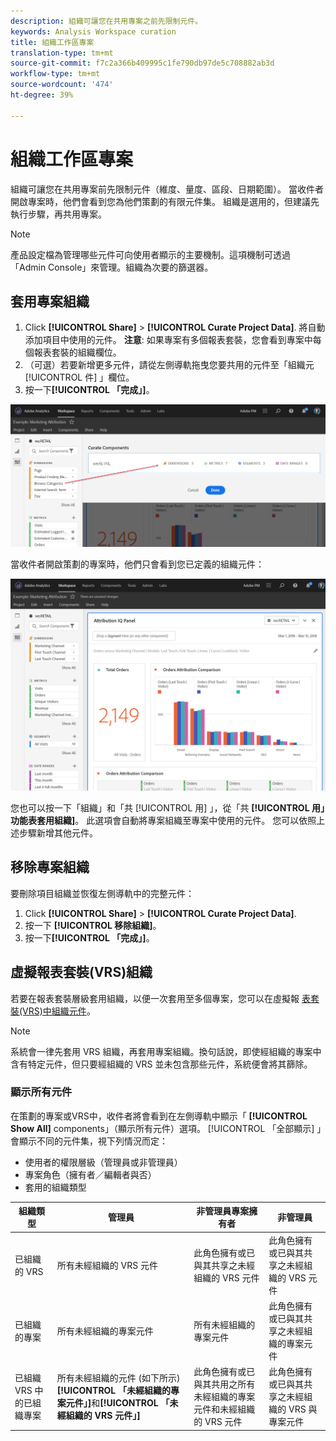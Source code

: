 ```yaml
---
description: 組織可讓您在共用專案之前先限制元件。
keywords: Analysis Workspace curation
title: 組織工作區專案
translation-type: tm+mt
source-git-commit: f7c2a366b409995c1fe790db97de5c708882ab3d
workflow-type: tm+mt
source-wordcount: '474'
ht-degree: 39%

---
```



# 組織工作區專案

組織可讓您在共用專案前先限制元件（維度、量度、區段、日期範圍）。 當收件者開啟專案時，他們會看到您為他們策劃的有限元件集。 組織是選用的，但建議先執行步驟，再共用專案。

>[!NOTE]
> 產品設定檔為管理哪些元件可向使用者顯示的主要機制。這項機制可透過「Admin Console」來管理。組織為次要的篩選器。

## 套用專案組織

1. Click **[!UICONTROL Share]** > **[!UICONTROL Curate Project Data]**.
將自動添加項目中使用的元件。
   **注意**: 如果專案有多個報表套裝，您會看到專案中每個報表套裝的組織欄位。
1. （可選）若要新增更多元件，請從左側導軌拖曳您要共用的元件至「組織元 [!UICONTROL 件] 」欄位。
1. 按一下&#x200B;**[!UICONTROL 「完成」]**。

![](assets/curation-field.png)

當收件者開啟策劃的專案時，他們只會看到您已定義的組織元件：

![](assets/curate-project.png)

您也可以按一下「組織」和「共 [!UICONTROL 用] 」，從「共 **[!UICONTROL 用」功能表套用組織]**。 此選項會自動將專案組織至專案中使用的元件。 您可以依照上述步驟新增其他元件。

## 移除專案組織

要刪除項目組織並恢復左側導軌中的完整元件：
1. Click **[!UICONTROL Share]** > **[!UICONTROL Curate Project Data]**.
1. 按一下 **[!UICONTROL 移除組織]**。
1. 按一下&#x200B;**[!UICONTROL 「完成」]**。

## 虛擬報表套裝(VRS)組織

若要在報表套裝層級套用組織，以便一次套用至多個專案，您可以在虛擬報 [表套裝(VRS)中組織元件](https://docs.adobe.com/content/help/zh-Hant/analytics/components/virtual-report-suites/vrs-components.html)。

>[!NOTE]
> 系統會一律先套用 VRS 組織，再套用專案組織。換句話說，即使經組織的專案中含有特定元件，但只要經組織的 VRS 並未包含那些元件，系統便會將其篩除。

### 顯示所有元件

在策劃的專案或VRS中，收件者將會看到在左側導軌中顯示「 **[!UICONTROL Show All]** components」（顯示所有元件）選項。 [!UICONTROL 「全部顯示] 」會顯示不同的元件集，視下列情況而定：

* 使用者的權限層級（管理員或非管理員）
* 專案角色（擁有者／編輯者與否）
* 套用的組織類型

| 組織類型 | 管理員 | 非管理員專案擁有者 | 非管理員 |
|---|---|---|---|
| 已組織的 VRS | 所有未經組織的 VRS 元件 | 此角色擁有或已與其共享之未經組織的 VRS 元件 | 此角色擁有或已與其共享之未經組織的 VRS 元件 |
| 已組織的專案 | 所有未經組織的專案元件 | 所有未經組織的專案元件 | 此角色擁有或已與其共享之未經組織的專案元件 |
| 已組織 VRS 中的已組織專案 | 所有未經組織的元件 (如下所示)**[!UICONTROL 「未經組織的專案元件」]**&#x200B;和&#x200B;**[!UICONTROL 「未經組織的 VRS 元件」]** | 此角色擁有或已與其共用之所有未經組織的專案元件和未經組織的 VRS 元件 | 此角色擁有或已與其共享之未經組織的 VRS 與專案元件 |
